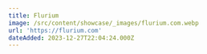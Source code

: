 ```yaml
---
title: Flurium
image: /src/content/showcase/_images/flurium.com.webp
url: 'https://flurium.com'
dateAdded: 2023-12-27T22:04:24.000Z
---
```


